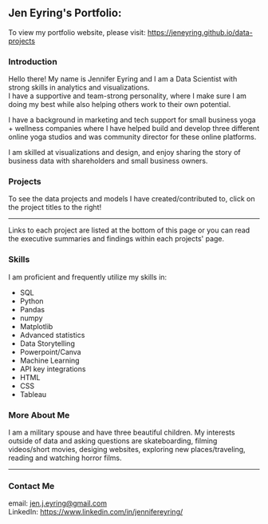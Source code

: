 ## Jen Eyring's Portfolio:

To view my portfolio website, please visit: https://jeneyring.github.io/data-projects

### Introduction

Hello there!
My name is Jennifer Eyring and I am a Data Scientist with strong skills in analytics and visualizations.  
I have a supportive and team-strong personality, where I make sure I am doing my best while also helping others work to their own potential.

I have a background in marketing and tech support for small business yoga + wellness companies
where I have helped build and develop three different online yoga studios and was community director for these online platforms. 

I am skilled at visualizations and design, and enjoy sharing the story of business data with 
shareholders and small business owners. 

### Projects

To see the data projects and models I have created/contributed to, click on the project titles to the right!
___

Links to each project are listed at the bottom of this page or you can read the executive summaries and findings within each projects' page.

### Skills

I am proficient and frequently utilize my skills in:
- SQL
- Python
- Pandas
- numpy
- Matplotlib
- Advanced statistics
- Data Storytelling
- Powerpoint/Canva
- Machine Learning
- API key integrations
- HTML
- CSS
- Tableau

### More About Me

I am a military spouse and have three beautiful children. My interests outside of data and asking questions are skateboarding, 
filming videos/short movies, desiging websites, exploring new places/traveling, reading and watching horror films.
___

### Contact Me

email: jen.j.eyring@gmail.com
<br>
LinkedIn: https://www.linkedin.com/in/jennifereyring/

